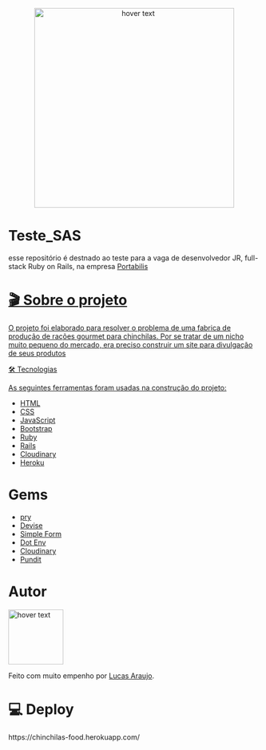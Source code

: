 <p align="center">
  <img src="https://portabilis.com.br/wp-content/themes/portabilis-master/assets/img/logo-footer.jpg" width="400" title="hover text">
  
</p>
<h1>Teste_SAS</h1>
<p> esse repositório é destnado ao teste para a vaga de desenvolvedor JR, full-stack Ruby on Rails, na empresa <a href="https://portabilis.com.br/">Portabilis</p>

<h1> 🎬 Sobre o projeto</h1>

<p> O projeto foi elaborado para resolver o problema de uma fabrica de produção de rações gourmet para chinchilas. 
    Por se tratar de um nicho muito pequeno do mercado, era preciso construir um site para divulgação de seus produtos </p>
    
 

🛠 Tecnologias

As seguintes ferramentas foram usadas na construção do projeto:

- [HTML](https://developer.mozilla.org/pt-BR/docs/Web/HTML)
- [CSS](https://www.w3schools.com/css/)
- [JavaScript](https://devdocs.io/javascript/)
- [Bootstrap](https://getbootstrap.com/)
- [Ruby](https://www.ruby-lang.org/)
- [Rails](https://rubyonrails.org/)
- [Cloudinary](https://cloudinary.com/)
- [Heroku](https://www.heroku.com/)



<h1>Gems</h1>


- [pry](https://github.com/pry/pry)
- [Devise](https://github.com/heartcombo/devise)
- [Simple Form](https://github.com/heartcombo/simple_form)
- [Dot Env](https://github.com/bkeepers/dotenv)
- [Cloudinary](https://github.com/cloudinary/cloudinary_gem)
- [Pundit](https://github.com/varvet/pundit)



<h1>Autor</h1>

<img src="https://avatars.githubusercontent.com/u/68801163?s=96&v=4" width="110" title="hover text">

<p>Feito com muito empenho por <a href="https://www.linkedin.com/in/lucasaraujomouta/">Lucas Araujo</a>.</strong></p>

<h1>💻 Deploy</h1>
<p>https://chinchilas-food.herokuapp.com/</p>

